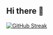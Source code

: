 ## Hi there 👋

<a href="https://git.io/streak-stats"><img src="https://github-readme-streak-stats.herokuapp.com?user=Roshan-Ravindran&border_radius=4" alt="GitHub Streak" /></a>

<!--
**Roshan-Ravindran/roshan-ravindran** is a ✨ _special_ ✨ repository because its `README.md` (this file) appears on your GitHub profile.

Here are some ideas to get you started:

- 🔭 I’m currently working on ...
- 🌱 I’m currently learning ...
- 👯 I’m looking to collaborate on ...
- 🤔 I’m looking for help with ...
- 💬 Ask me about ...
- 📫 How to reach me: ...
- 😄 Pronouns: ...
- ⚡ Fun fact: ...
-->
